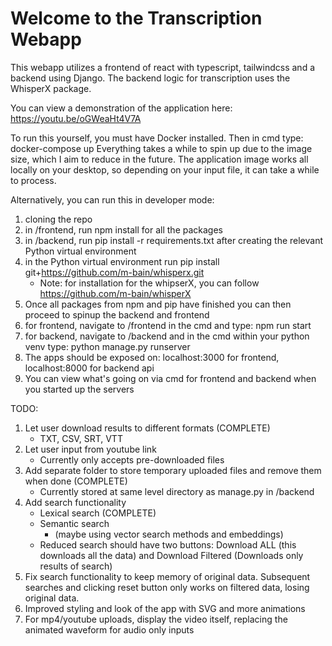 <h1>Welcome to the Transcription Webapp</h1>
This webapp utilizes a frontend of react with typescript, tailwindcss and a backend using Django.
The backend logic for transcription uses the WhisperX package.

You can view a demonstration of the application here:
https://youtu.be/oGWeaHt4V7A

To run this yourself, you must have Docker installed.
Then in cmd type: docker-compose up
Everything takes a while to spin up due to the image size, which I aim to reduce in the future.
The application image works all locally on your desktop, so depending on your input file, it can take a while to process.

Alternatively, you can run this in developer mode:

1. cloning the repo
2. in /frontend, run npm install for all the packages
3. in /backend, run pip install -r requirements.txt after creating the relevant Python virtual environment
4. in the Python virtual environment run pip install git+https://github.com/m-bain/whisperx.git
   - Note: for installation for the whipserX, you can follow https://github.com/m-bain/whisperX
5. Once all packages from npm and pip have finished you can then proceed to spinup the backend and frontend
6. for frontend, navigate to /frontend in the cmd and type: npm run start
7. for backend, navigate to /backend and in the cmd within your python venv type: python manage.py runserver
8. The apps should be exposed on: localhost:3000 for frontend, localhost:8000 for backend api
9. You can view what's going on via cmd for frontend and backend when you started up the servers

TODO:

1. Let user download results to different formats (COMPLETE)
   - TXT, CSV, SRT, VTT
2. Let user input from youtube link
   - Currently only accepts pre-downloaded files
3. Add separate folder to store temporary uploaded files and remove them when done (COMPLETE)
   - Currently stored at same level directory as manage.py in /backend
4. Add search functionality
   - Lexical search (COMPLETE)
   - Semantic search
     - (maybe using vector search methods and embeddings)
   - Reduced search should have two buttons: Download ALL (this downloads all the data) and Download Filtered (Downloads only results of search)
5. Fix search functionality to keep memory of original data. Subsequent searches and clicking reset button only works on filtered data, losing original data.
6. Improved styling and look of the app with SVG and more animations
7. For mp4/youtube uploads, display the video itself, replacing the animated waveform for audio only inputs
